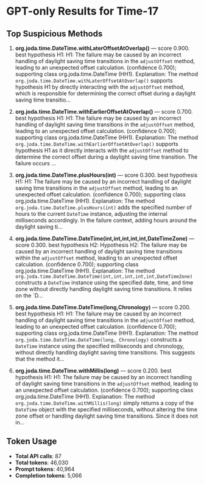 # GPT-only Results for Time-17

## Top Suspicious Methods

1. **org.joda.time.DateTime.withLaterOffsetAtOverlap()** — score 0.900. best hypothesis H1: H1: The failure may be caused by an incorrect handling of daylight saving time transitions in the `adjustOffset` method, leading to an unexpected offset calculation. (confidence 0.700); supporting class org.joda.time.DateTime (HH1).
    Explanation: The method `org.joda.time.DateTime.withLaterOffsetAtOverlap()` supports hypothesis H1 by directly interacting with the `adjustOffset` method, which is responsible for determining the correct offset during a daylight saving time transitio...

2. **org.joda.time.DateTime.withEarlierOffsetAtOverlap()** — score 0.700. best hypothesis H1: H1: The failure may be caused by an incorrect handling of daylight saving time transitions in the `adjustOffset` method, leading to an unexpected offset calculation. (confidence 0.700); supporting class org.joda.time.DateTime (HH1).
    Explanation: The method `org.joda.time.DateTime.withEarlierOffsetAtOverlap()` supports hypothesis H1 as it directly interacts with the `adjustOffset` method to determine the correct offset during a daylight saving time transition. The failure occurs ...

3. **org.joda.time.DateTime.plusHours(int)** — score 0.300. best hypothesis H1: H1: The failure may be caused by an incorrect handling of daylight saving time transitions in the `adjustOffset` method, leading to an unexpected offset calculation. (confidence 0.700); supporting class org.joda.time.DateTime (HH1).
    Explanation: The method `org.joda.time.DateTime.plusHours(int)` adds the specified number of hours to the current `DateTime` instance, adjusting the internal milliseconds accordingly. In the failure context, adding hours around the daylight saving ti...

4. **org.joda.time.DateTime.DateTime(int,int,int,int,int,DateTimeZone)** — score 0.300. best hypothesis H2: Hypothesis H2: The failure may be caused by an incorrect handling of daylight saving time transitions within the `adjustOffset` method, leading to an unexpected offset calculation. (confidence 0.700); supporting class org.joda.time.DateTime (HH1).
    Explanation: The method `org.joda.time.DateTime.DateTime(int,int,int,int,int,DateTimeZone)` constructs a `DateTime` instance using the specified date, time, and time zone without directly handling daylight saving time transitions. It relies on the `D...

5. **org.joda.time.DateTime.DateTime(long,Chronology)** — score 0.200. best hypothesis H1: H1: The failure may be caused by an incorrect handling of daylight saving time transitions in the `adjustOffset` method, leading to an unexpected offset calculation. (confidence 0.700); supporting class org.joda.time.DateTime (HH1).
    Explanation: The method `org.joda.time.DateTime.DateTime(long, Chronology)` constructs a `DateTime` instance using the specified milliseconds and chronology, without directly handling daylight saving time transitions. This suggests that the method it...

6. **org.joda.time.DateTime.withMillis(long)** — score 0.200. best hypothesis H1: H1: The failure may be caused by an incorrect handling of daylight saving time transitions in the `adjustOffset` method, leading to an unexpected offset calculation. (confidence 0.700); supporting class org.joda.time.DateTime (HH1).
    Explanation: The method `org.joda.time.DateTime.withMillis(long)` simply returns a copy of the `DateTime` object with the specified milliseconds, without altering the time zone offset or handling daylight saving time transitions. Since it does not in...


## Token Usage

- **Total API calls**: 87
- **Total tokens**: 46,030
- **Prompt tokens**: 40,964
- **Completion tokens**: 5,066
